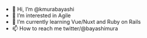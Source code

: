 - 👋 Hi, I’m @kmurabayashi
- 👀 I’m interested in Agile
- 🌱 I’m currently learning Vue/Nuxt and Ruby on Rails
- 📫 How to reach me twitter/@bayashimura

<!---
kmurabayashi/kmurabayashi is a ✨ special ✨ repository because its `README.md` (this file) appears on your GitHub profile.
You can click the Preview link to take a look at your changes.
--->
